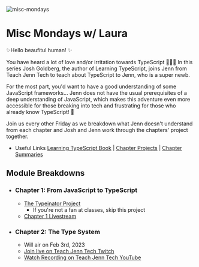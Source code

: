 ![misc-mondays](https://user-images.githubusercontent.com/77285384/213900346-16f5b445-3e05-49f0-9e22-fafc3b94a773.png)

# Misc Mondays w/ Laura

✨Hello beaufitul human! ✨

You have heard a lot of love and/or irritation towards TypeScript 🤷🏻‍♀️ In this series Josh Goldberg, the author of Learning TypeScript, joins Jenn from Teach Jenn Tech to teach about TypeScript to Jenn, who is a super newb.

For the most part, you'd want to have a good understanding of some JavaScript frameworks... Jenn does not have the usual prerequisites of a deep understanding of JavaScript, which makes this adventure even more accessible for those breaking into tech and frustrating for those who already know TypeScript! 🤣

Join us every other Friday as we breakdown what Jenn doesn't understand from each chapter and Josh and Jenn work through the chapters' project together. 

- Useful Links [Learning TypeScript Book](https://www.oreilly.com/library/view/learning-typescript/9781098110321/) | [Chapter Projects](https://www.learningtypescript.com/projects) | [Chapter Summaries](https://www.learningtypescript.com/from-javascript-to-typescript) 





## Module Breakdowns
- ### Chapter 1: From JavaScript to TypeScript
  - [The Typeinator Project](https://www.learningtypescript.com/from-javascript-to-typescript/the-typeinator/)
    - If you're not a fan at classes, skip this project 
  - [Chapter 1 Livestream](https://youtu.be/K710B5oMYAU)
- ### Chapter 2: The Type System 
  - Will air on Feb 3rd, 2023
  - [Join live on Teach Jenn Tech Twitch](https://www.twitch.tv/jennjunod)
  - [Watch Recording on Teach Jenn Tech YouTube](https://www.youtube.com/channel/UCOYqYy7ebj5j63TbdGB-Lcg)
